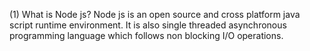 (1) What is Node js?
    Node js is an open source and cross platform java script runtime environment.
    It is also single threaded asynchronous programming language which follows non blocking I/O operations.
